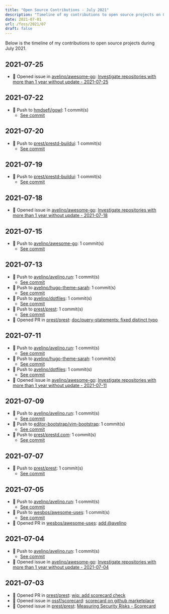 ```yaml
---
title: "Open Source Contributions - July 2021"
description: "Timeline of my contributions to open source projects on GitHub during July 2021."
date: 2021-07-01
url: /foss/2021/07
draft: false
---
```


Below is the timeline of my contributions to open source projects during July 2021.

## 2021-07-25

- 🐛 Opened issue in [avelino/awesome-go](https://github.com/avelino/awesome-go): [Investigate repositories with more than 1 year without update - 2021-07-25](https://github.com/avelino/awesome-go/issues/3672)

## 2021-07-22

- 🔨 Push to [hmdsefi/gowl](https://github.com/hmdsefi/gowl): 1 commit(s)
  - [See commit](https://github.com/hmdsefi/gowl/commits/main/?author=avelino&since=2021-07-22&until=2021-07-22)

## 2021-07-20

- 🔨 Push to [prest/prestd-buildui](https://github.com/prest/prestd-buildui): 1 commit(s)
  - [See commit](https://github.com/prest/prestd-buildui/commits/main/?author=avelino&since=2021-07-20&until=2021-07-20)

## 2021-07-19

- 🔨 Push to [prest/prestd-buildui](https://github.com/prest/prestd-buildui): 1 commit(s)
  - [See commit](https://github.com/prest/prestd-buildui/commits/main/?author=avelino&since=2021-07-19&until=2021-07-19)

## 2021-07-18

- 🐛 Opened issue in [avelino/awesome-go](https://github.com/avelino/awesome-go): [Investigate repositories with more than 1 year without update - 2021-07-18](https://github.com/avelino/awesome-go/issues/3664)

## 2021-07-15

- 🔨 Push to [avelino/awesome-go](https://github.com/avelino/awesome-go): 1 commit(s)
  - [See commit](https://github.com/avelino/awesome-go/commits/main/?author=avelino&since=2021-07-15&until=2021-07-15)

## 2021-07-13

- 🔨 Push to [avelino/avelino.run](https://github.com/avelino/avelino.run): 1 commit(s)
  - [See commit](https://github.com/avelino/avelino.run/commits/main/?author=avelino&since=2021-07-13&until=2021-07-13)
- 🔨 Push to [avelino/hugo-theme-sarah](https://github.com/avelino/hugo-theme-sarah): 1 commit(s)
  - [See commit](https://github.com/avelino/hugo-theme-sarah/commits/main/?author=avelino&since=2021-07-13&until=2021-07-13)
- 🔨 Push to [avelino/dotfiles](https://github.com/avelino/dotfiles): 1 commit(s)
  - [See commit](https://github.com/avelino/dotfiles/commits/main/?author=avelino&since=2021-07-13&until=2021-07-13)
- 🔨 Push to [prest/prest](https://github.com/prest/prest): 1 commit(s)
  - [See commit](https://github.com/prest/prest/commits/main/?author=avelino&since=2021-07-13&until=2021-07-13)
- 🔀 Opened PR in [prest/prest](https://github.com/prest/prest): [doc/query-statements: fixed distinct typo](https://github.com/prest/prest/pull/570)

## 2021-07-11

- 🔨 Push to [avelino/avelino.run](https://github.com/avelino/avelino.run): 1 commit(s)
  - [See commit](https://github.com/avelino/avelino.run/commits/main/?author=avelino&since=2021-07-11&until=2021-07-11)
- 🔨 Push to [avelino/hugo-theme-sarah](https://github.com/avelino/hugo-theme-sarah): 1 commit(s)
  - [See commit](https://github.com/avelino/hugo-theme-sarah/commits/main/?author=avelino&since=2021-07-11&until=2021-07-11)
- 🔨 Push to [avelino/dotfiles](https://github.com/avelino/dotfiles): 1 commit(s)
  - [See commit](https://github.com/avelino/dotfiles/commits/main/?author=avelino&since=2021-07-11&until=2021-07-11)
- 🐛 Opened issue in [avelino/awesome-go](https://github.com/avelino/awesome-go): [Investigate repositories with more than 1 year without update - 2021-07-11](https://github.com/avelino/awesome-go/issues/3656)

## 2021-07-09

- 🔨 Push to [avelino/avelino.run](https://github.com/avelino/avelino.run): 1 commit(s)
  - [See commit](https://github.com/avelino/avelino.run/commits/main/?author=avelino&since=2021-07-09&until=2021-07-09)
- 🔨 Push to [editor-bootstrap/vim-bootstrap](https://github.com/editor-bootstrap/vim-bootstrap): 1 commit(s)
  - [See commit](https://github.com/editor-bootstrap/vim-bootstrap/commits/main/?author=avelino&since=2021-07-09&until=2021-07-09)
- 🔨 Push to [prest/prestd.com](https://github.com/prest/prestd.com): 1 commit(s)
  - [See commit](https://github.com/prest/prestd.com/commits/main/?author=avelino&since=2021-07-09&until=2021-07-09)

## 2021-07-07

- 🔨 Push to [prest/prest](https://github.com/prest/prest): 1 commit(s)
  - [See commit](https://github.com/prest/prest/commits/main/?author=avelino&since=2021-07-07&until=2021-07-07)

## 2021-07-05

- 🔨 Push to [avelino/avelino.run](https://github.com/avelino/avelino.run): 1 commit(s)
  - [See commit](https://github.com/avelino/avelino.run/commits/main/?author=avelino&since=2021-07-05&until=2021-07-05)
- 🔨 Push to [wesbos/awesome-uses](https://github.com/wesbos/awesome-uses): 1 commit(s)
  - [See commit](https://github.com/wesbos/awesome-uses/commits/main/?author=avelino&since=2021-07-05&until=2021-07-05)
- 🔀 Opened PR in [wesbos/awesome-uses](https://github.com/wesbos/awesome-uses): [add @avelino](https://github.com/wesbos/awesome-uses/pull/1204)

## 2021-07-04

- 🔨 Push to [avelino/avelino.run](https://github.com/avelino/avelino.run): 1 commit(s)
  - [See commit](https://github.com/avelino/avelino.run/commits/main/?author=avelino&since=2021-07-04&until=2021-07-04)
- 🐛 Opened issue in [avelino/awesome-go](https://github.com/avelino/awesome-go): [Investigate repositories with more than 1 year without update - 2021-07-04](https://github.com/avelino/awesome-go/issues/3653)

## 2021-07-03

- 🔀 Opened PR in [prest/prest](https://github.com/prest/prest): [wip: add scorecard check](https://github.com/prest/prest/pull/566)
- 🐛 Opened issue in [ossf/scorecard](https://github.com/ossf/scorecard): [scorecard on github marketplace](https://github.com/ossf/scorecard/issues/653)
- 🐛 Opened issue in [prest/prest](https://github.com/prest/prest): [Measuring Security Risks - Scorecard](https://github.com/prest/prest/issues/565)

